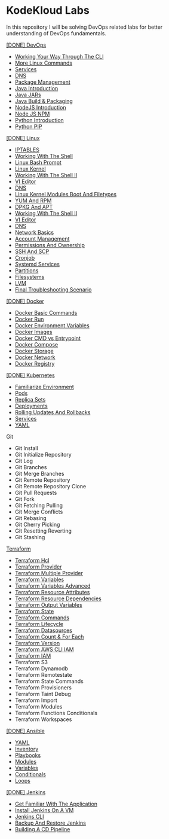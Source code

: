 # KodeKloud Labs

In this repository I will be solving DevOps related labs for better understanding of DevOps fundamentals.

[[DONE] DevOps](DevOps/devops.md)

- [Working Your Way Through The CLI](/DevOps/Dns/dns.md)
- [More Linux Commands](DevOps/More%20Linux%20Commands/more_linux_commands.md)
- [Services](DevOps/Services/services.md)
- [DNS](DevOps/Dns/dns.md)
- [Package Management](DevOps/Package%20Management/package_management.md)
- [Java Introduction](DevOps/Java%20Introduction/java_introduction.md)
- [Java JARs ](DevOps/Java%20JARs/java_jars.md)
- [Java Build & Packaging](DevOps/Java%20Build%20&%20Packages/java_build_and_packages.md)
- [NodeJS Introduction](DevOps/Node%20JS%20Introduction//node_js_introduction.md)
- [Node JS NPM](DevOps/Java%20JS%20NPM/java_js_npm.md)
- [Python Introduction](DevOps/Python%20Introduction/python_introduction.md)
- [Python PIP](DevOps/Python%20PIP/python_pip.md)
    
[[DONE] Linux](Linux/linux.md)

- [IPTABLES](Linux/IPTABLES/iptables.md)
- [Working With The Shell](Linux/Working%20With%20The%20Shell/working_with_the_shell.md)
- [Linux Bash Prompt](Linux/Linux%20Bash%20Prompt/linux_bash_prompt.md)
- [Linux Kernel](Linux/Linux%20Kernel/linux_kernel.md)
- [Working With The Shell II](Linux/Working%20With%20The%20Shell%20II/working_with_the_shell_ii.md)
- [VI Editor](Linux/VI%20Editor/vi_editor.md)
- [DNS](Linux/DNS/dns.md)
- [Linux Kernel Modules Boot And Filetypes](Linux/Linux%20Kernel%20Modules%20Boot%20And%20Filetypes/linux_kernel_modules_boot_and_filetypes.md)
- [YUM And RPM](Linux/YUM%20And%20RPM/yum_and_rpm.md)
- [DPKG And APT](Linux/DPKG%20And%20APT/dpkg_and_apt.md)
- [Working With The Shell II](Linux/Working%20With%20The%20Shell%20II/working_with_the_shell_ii.md)
- [VI Editor](Linux/VI%20Editor/vi_editor.md)
- [DNS](Linux/DNS/dns.md)
- [Network Basics](Linux/Network%20Basics/network_basics.md)
- [Account Management](Linux/Account%20Management/account_management.md)
- [Permissions And Ownership](Linux/Permissions%20And%20Ownership/permissions_and_ownership.md)
- [SSH And SCP](Linux/SSH%20And%20SCP/ssh_and_scp.md)
- [Cronjob](Linux/Cronjob/cronjob.md)
- [Systemd Services](Linux/Systemd%20Services/systemd_services.md)
- [Partitions](Linux/Partitions/partitions.md)
- [Filesystems](Linux/Filesystems/filesystems.md)
- [LVM](Linux/LVM/lvm.md)
- [Final Troubleshooting Scenario](Linux/Final%20Troubleshooting%20Scenario/final_throubleshooting_scenario.md)

[[DONE] Docker](Docker/docker.md)

- [Docker Basic Commands](Docker/Docker%20Basic%20Commands//docker_basic_commands.md)
- [Docker Run](Docker/Docker%20Run/docker_run.md)
- [Docker Environment Variables](Docker/Docker%20Environment%20Variables/docker_environment_variables.md)
- [Docker Images](Docker/Docker%20Images/docker_images.md)
- [Docker CMD vs Entrypoint](Docker/Docker%20CMD%20vs%20Entrypoint/docker_cmd_vs_entrypoint.md)
- [Docker Compose](Docker/Docker%20Compose/docker_compose.md)
- [Docker Storage](Docker/Docker%20Storage/docker_storage.md)
- [Docker Network](Docker/Docker%20Network/docker_network.md)
- [Docker Registry](Docker/Docker%20Registry/docker_registry.md)

[[DONE] Kubernetes](Kubernetes/kubernetes.md)

- [Familiarize Environment](Kubernetes/Familiarize%20Environment/familiarize_environment.md)
- [Pods](Kubernetes/Pods/pods.md)
- [Replica Sets](Kubernetes/Replica%20Sets/replica_sets.md)
- [Deployments](Kubernetes/Deployments/deployments.md)
- [Rolling Updates And Rollbacks](Kubernetes/Rolling%20Updates%20And%20Rollbacks/rolling_updates_and_rollbacks.md)
- [Services](Kubernetes/Services/services.md)
- [YAML](Kubernetes/YAML/yaml.md) 

Git 

- Git Install
- Git Initialize Repository
- Git Log
- Git Branches
- Git Merge Branches
- Git Remote Repository
- Git Remote Repository Clone
- Git Pull Requests
- Git Fork
- Git Fetching Pulling
- Git Merge Conflicts
- Git Rebasing
- Git Cherry Picking
- Git Resetting Reverting
- Git Stashing

[Terraform](Terraform/terraform.md)

- [Terraform Hcl](Terraform/Terraform%20Hcl/terraform_hcl.md)
- [Terraform Provider](Terraform/Terraform%20Provider/terraform_provider.md)
- [Terraform Multiple Provider](Terraform/Terraform%20Multiple%20Provider/terraform_multiple_provider.md)
- [Terraform Variables](Terraform/Terraform%20Variables/terraform_variables.md)
- [Terraform Variables Advanced](Terraform/Terraform%20Variables%20Advanced/terraform_variables_advanced.md)
- [Terraform Resource Attributes](Terraform/Terraform%20Resource%20Attributes/terraform_resource_attributes.md)
- [Terraform Resource Dependencies](Terraform/Terraform%20Resource%20Dependencies/terraform_resource_dependencies.md`)
- [Terraform Output Variables](Terraform/Terraform%20Output%20Variables/terraform_output_variables.md)
- [Terraform State](Terraform/Terraform%20State/terraform_state.md)
- [Terraform Commands](Terraform/Terraform%20Commands/terraform_commands.md)
- [Terraform Lifecycle](Terraform/Terraform%20Lifecycle/terraform_lifecycle..md)
- [Terraform Datasources](Terraform/Terraform%20Datasources/terraform_datasources.md)
- [Terraform Count & For Each](Terraform/Terraform%20Count%20And%20For%20Each/terraform_count_and_for_each.md)
- [Terraform Version](Terraform/Terraform%20Version/terraform_version.md)
- [Terraform AWS CLI IAM](Terraform/Terraform%20AWS%20CLI%20IAM/terraform_aws_cli_iam.md)
- [Terraform IAM](Terraform/Terraform%20IAM/terraform_iam.md)
- Terraform S3
- Terraform Dynamodb
- Terraform Remotestate
- Terraform State Commands
- Terraform Provisioners
- Terraform Taint Debug
- Terraform Import
- Terraform Modules
- Terraform Functions Conditionals
- Terraform Workspaces

[[DONE] Ansible](Ansible/ansible.md)

- [YAML](Ansible/YAML/yaml.md)
- [Inventory](Ansible/Inventory/inventory.md)
- [Playbooks](Ansible/Playbooks/playbooks.md)
- [Modules](Ansible/Modules/modules.md)
- [Variables](Ansible/Variables/variables.md)
- [Conditionals](Ansible/Conditionals/conditionals.md)
- [Loops](Ansible/Loops/loops.md)

[[DONE] Jenkins](Jenkins/jenkins.md)

- [Get Familiar With The Application](Jenkins/Get%20Familiar%20With%20The%20Application/get_familiar_with_the_application.md)
- [Install Jenkins On A VM](Jenkins/Install%20Jenkins%20On%20A%20VM/install_jenkins_on_a_vm.md)
- [Jenkins CLI](Jenkins/Jenkins%20CLI/jenkins_cli.md)
- [Backup And Restore Jenkins](Jenkins/Backup%20And%20Restore%20Jenkins/backup_and_restore_jenkins.md)
- [Building A CD Pipeline](Jenkins/Building%20A%20CD%20Pipeline/building_a_cd_pipeline.md)
